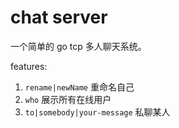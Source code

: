# chat server

一个简单的 go tcp 多人聊天系统。

features:

1. `rename|newName` 重命名自己
2. `who` 展示所有在线用户
3. `to|somebody|your-message` 私聊某人
